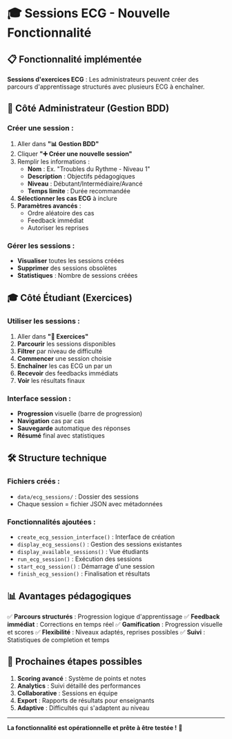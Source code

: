 # 🎓 Sessions ECG - Nouvelle Fonctionnalité

## 📋 **Fonctionnalité implémentée**

**Sessions d'exercices ECG** : Les administrateurs peuvent créer des parcours d'apprentissage structurés avec plusieurs ECG à enchaîner.

## 🎯 **Côté Administrateur (Gestion BDD)**

### Créer une session :
1. Aller dans **"📊 Gestion BDD"**
2. Cliquer **"➕ Créer une nouvelle session"**
3. Remplir les informations :
   - **Nom** : Ex. "Troubles du Rythme - Niveau 1"
   - **Description** : Objectifs pédagogiques
   - **Niveau** : Débutant/Intermédiaire/Avancé
   - **Temps limite** : Durée recommandée
4. **Sélectionner les cas ECG** à inclure
5. **Paramètres avancés** :
   - Ordre aléatoire des cas
   - Feedback immédiat
   - Autoriser les reprises

### Gérer les sessions :
- **Visualiser** toutes les sessions créées
- **Supprimer** des sessions obsolètes
- **Statistiques** : Nombre de sessions créées

## 🎓 **Côté Étudiant (Exercices)**

### Utiliser les sessions :
1. Aller dans **"🎯 Exercices"**
2. **Parcourir** les sessions disponibles
3. **Filtrer** par niveau de difficulté
4. **Commencer** une session choisie
5. **Enchaîner** les cas ECG un par un
6. **Recevoir** des feedbacks immédiats
7. **Voir** les résultats finaux

### Interface session :
- **Progression** visuelle (barre de progression)
- **Navigation** cas par cas
- **Sauvegarde** automatique des réponses
- **Résumé** final avec statistiques

## 🛠️ **Structure technique**

### Fichiers créés :
- `data/ecg_sessions/` : Dossier des sessions
- Chaque session = fichier JSON avec métadonnées

### Fonctionnalités ajoutées :
- `create_ecg_session_interface()` : Interface de création
- `display_ecg_sessions()` : Gestion des sessions existantes
- `display_available_sessions()` : Vue étudiants
- `run_ecg_session()` : Exécution des sessions
- `start_ecg_session()` : Démarrage d'une session
- `finish_ecg_session()` : Finalisation et résultats

## 📊 **Avantages pédagogiques**

✅ **Parcours structurés** : Progression logique d'apprentissage
✅ **Feedback immédiat** : Corrections en temps réel
✅ **Gamification** : Progression visuelle et scores
✅ **Flexibilité** : Niveaux adaptés, reprises possibles
✅ **Suivi** : Statistiques de completion et temps

## 🚀 **Prochaines étapes possibles**

1. **Scoring avancé** : Système de points et notes
2. **Analytics** : Suivi détaillé des performances
3. **Collaborative** : Sessions en équipe
4. **Export** : Rapports de résultats pour enseignants
5. **Adaptive** : Difficultés qui s'adaptent au niveau

---

**La fonctionnalité est opérationnelle et prête à être testée !** 🎯
